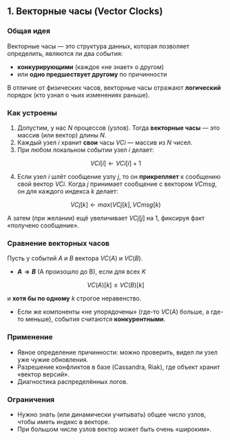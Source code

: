 ## 1. Векторные часы (Vector Clocks)

### Общая идея

Векторные часы — это структура данных, которая позволяет определить, являются ли два события:

- **конкурирующими** (каждое «не знает» о другом)
- или **одно предшествует другому** по причинности

В отличие от физических часов, векторные часы отражают **логический** порядок (кто узнал о чьих изменениях раньше).

### Как устроены

1. Допустим, у нас $N$ процессов (узлов). Тогда **векторные часы** — это массив (или вектор) длины $N$.
2. Каждый узел $i$ хранит **свои** часы $VCi​$ — массив из $N$ чисел.
3. При любом локальном событии узел $i$ делает:

$$VCi[i]←VCi[i]+1$$

4. Если узел $i$ шлёт сообщение узлу $j$, то он **прикрепляет** к сообщению свой вектор $VCi$​. Когда $j$ принимает сообщение с вектором $VCmsg​$, он для каждого индекса $k$ делает:

$$VCj[k]←max⁡(VCj[k],VCmsg​[k)$$

А затем (при желании) ещё увеличивает $VCj[j]$ на 1, фиксируя факт «получено сообщение».

### Сравнение векторных часов

Пусть у событий $A$ и $B$ вектора $VC(A)$ и $VC(B)$.

- **$A→B$** (A произошло до B), если для всех $K$

$$VC(A)[k]  ≤  VC(B)[k]$$

и **хотя бы по одному** $k$ строгое неравенство.

- Если же компоненты «не упорядочены» (где-то $VC(A)$ больше, а где-то меньше), события считаются **конкурентными**.
### Применение

- Явное определение причинности: можно проверить, видел ли узел уже чужие обновления.
- Разрешение конфликтов в базе (Cassandra, Riak), где объект хранит «вектор версий».
- Диагностика распределённых логов.

### Ограничения

- Нужно знать (или динамически учитывать) общее число узлов, чтобы иметь индекс в векторе.
- При большом числе узлов вектор может быть очень «широким».